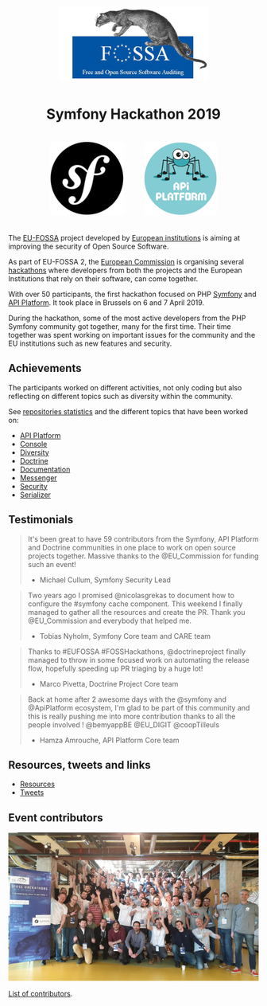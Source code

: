 <p align="center"><img src="./assets/eu-fossa-logo.png" style="margin: 10px" alt="EU FOSSA logo"/></p>
<h1 align="center">Symfony Hackathon 2019</h1>

<p align="center"><img src="./assets/symfony-logo.png" style="margin: 20px" alt="Symfony logo"/><img src="./assets/api-platform-logo.png" style="margin: 20px" alt="API Platform logo"/></p>

The [EU-FOSSA](https://joinup.ec.europa.eu/collection/eu-fossa-2/about) project developed by [European institutions](https://europa.eu/) is aiming at improving the security of Open Source Software.

As part of EU-FOSSA 2, the [European Commission](https://ec.europa.eu/) is organising several [hackathons](https://eufossahackathon.bemyapp.com/) where developers from both the projects and the European Institutions that rely on their software, can come together.

With over 50 participants, the first hackathon focused on PHP [Symfony](https://symfony.com) and [API Platform](https://api-platform.com/).
It took place in Brussels on 6 and 7 April 2019.

During the hackathon, some of the most active developers from the PHP Symfony community got together, many for the first time. Their time together was spent working on important issues for the community and the EU institutions such as new features and security.

## Achievements

The participants worked on different activities, not only coding but also reflecting on different topics such as diversity within the community.

See [repositories statistics](achievements/statistics.md) and the different topics that have been worked on:

* [API Platform](achievements/api-platform.md)
* [Console](achievements/console.md)
* [Diversity](achievements/diversity.md)
* [Doctrine](achievements/doctrine.md)
* [Documentation](achievements/documentation.md)
* [Messenger](achievements/messenger.md)
* [Security](achievements/security.md)
* [Serializer](achievements/serializer.md)

## Testimonials

> It's been great to have 59 contributors from the Symfony, API Platform and Doctrine communities in one place to work on open source projects together. Massive thanks to the @EU_Commission for funding such an event!
> - Michael Cullum, Symfony Security Lead

> Two years ago I promised @nicolasgrekas to document how to configure the #symfony cache component. This weekend I finally managed to gather all the resources and create the PR. Thank you @EU_Commission and everybody that helped me.
> - Tobias Nyholm, Symfony Core team and CARE team

> Thanks to #EUFOSSA #FOSSHackathons, @doctrineproject finally managed to throw in some focused work on automating the release flow, hopefully speeding up PR triaging by a huge lot!
> - Marco Pivetta, Doctrine Project Core team

> Back at home after 2 awesome days with the @symfony and @ApiPlatform ecosystem, I'm glad to be part of this community and this is really pushing me into more contribution thanks to all the people involved ! @bemyappBE @EU_DIGIT @coopTilleuls
> - Hamza Amrouche, API Platform Core team

## Resources, tweets and links

* [Resources](resources.md)
* [Tweets](tweets.md)

## Event contributors

<p align="center"><img src="./assets/group-photo.png"/></p>

[List of contributors](contributors.md).
